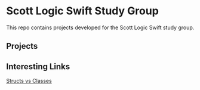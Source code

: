 # Scott Logic Swift Study Group

This repo contains projects developed for the Scott Logic Swift study group.

## Projects

## Interesting Links

[Structs vs Classes](http://faq.sealedabstract.com/structs_or_classes/)